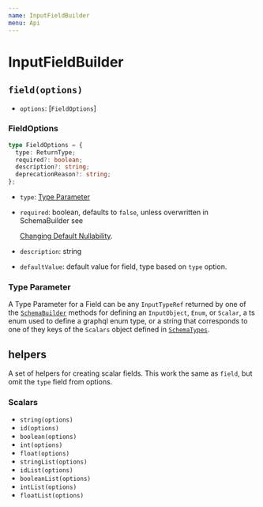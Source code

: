 ```yaml
---
name: InputFieldBuilder
menu: Api
---
```


# InputFieldBuilder

## `field(options)`

- `options`: \[`FieldOptions`\]

### FieldOptions

```typescript
type FieldOptions = {
  type: ReturnType;
  required?: boolean;
  description?: string;
  deprecationReason?: string;
};
```

- `type`: [Type Parameter](input-field-builder.md#type-parameter)
- `required`: boolean, defaults to `false`, unless overwritten in SchemaBuilder see

  [Changing Default Nullability](../guide/changing-default-nullability.md).

- `description`: string
- `defaultValue`: default value for field, type based on `type` option.

### Type Parameter

A Type Parameter for a Field can be any `InputTypeRef` returned by one of the
[`SchemaBuilder`](https://github.com/hayes/giraphql/tree/a813922505511a8b5971e4f2dcd9592dd9b98e30/docs/api/guide/schema-builder.md)
methods for defining an `InputObject`, `Enum`, or `Scalar`, a ts enum used to define a graphql enum
type, or a string that corresponds to one of they keys of the `Scalars` object defined in
[`SchemaTypes`](https://github.com/hayes/giraphql/tree/60178ac5e1fc945099d042e3f9b57ca3acc1810a/api-schema-builder/README.md#schematypes).

## helpers

A set of helpers for creating scalar fields. This work the same as `field`, but omit the `type`
field from options.

### Scalars

- `string(options)`
- `id(options)`
- `boolean(options)`
- `int(options)`
- `float(options)`
- `stringList(options)`
- `idList(options)`
- `booleanList(options)`
- `intList(options)`
- `floatList(options)`
